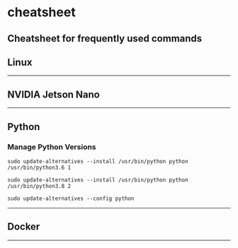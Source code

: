# cheatsheet
Cheatsheet for frequently used commands
---
## Linux
---
## NVIDIA Jetson Nano
---
## Python
### Manage Python Versions
```
sudo update-alternatives --install /usr/bin/python python /usr/bin/python3.6 1
```
```
sudo update-alternatives --install /usr/bin/python python /usr/bin/python3.8 2
```
```
sudo update-alternatives --config python
```
---
## Docker
---
